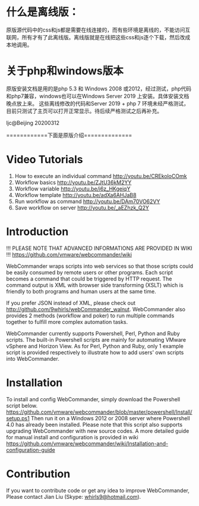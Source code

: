 什么是离线版：
===========

原版源代码中的css和js都是需要在线连接的，而有些环境是离线的，不能访问互联网，所有才有了此离线版。离线版就是在线把这些css和js逐个下载，然后改成本地调用。

关于php和windows版本
==================

原版安装文档是用的是php 5.3 和 Windows 2008 或2012，经过测试，php代码和php7兼容，windows也可以在Windows Server 2019 上安装。具体安装文档晚点放上来。
这些离线修改的代码和Server 2019 + php 7 环境未经严格测试，目前只测试了主页可以打开正常显示。待后续严格测试之后再补充。


ljc@Beijing
20200312


============下面是原版介绍==============

Video Tutorials
===============

1. How to execute an individual command http://youtu.be/CREkoloCOmk
2. Workflow basics http://youtu.be/ZJtU36kM2YY
3. Workflow variable http://youtu.be/i6z_HKgeiqY
4. Workflow template http://youtu.be/adXa6AHJaB8
5. Run workflow as command http://youtu.be/DAm70VO62VY
6. Save workflow on server http://youtu.be/_aEZhzk_Q2Y

Introduction
============

!!! PLEASE NOTE THAT ADVANCED INFORMATIONS ARE PROVIDED IN WIKI !!!
https://github.com/vmware/webcommander/wiki

WebCommander wraps scripts into web services so that those scripts could be easily consumed by remote users or other programs. 
Each script becomes a command that could be triggered by HTTP request. 
The command output is XML with browser side transforming (XSLT) which is friendly to both programs and human users at the same time.

If you prefer JSON instead of XML, please check out http://github.com/9whirls/webCommander_walnut.
WebCommander also provides 2 methods (workflow and poker) to run multiple commands together to fulfill more complex automation tasks.

WebCommander currently supports Powershell, Perl, Python and Ruby scripts. 
The built-in Powershell scripts are mainly for automating VMware vSphere and Horizon View. 
As for Perl, Python and Ruby, only 1 example script is provided respectively to illustrate how to add users' own scripts into WebCommander. 

Installation
============

To install and config WebCommander, simply download the Powershell script below.
https://github.com/vmware/webcommander/blob/master/powershell/Install/setup.ps1
Then run it on a Windows 2012 or 2008 server where Powershell 4.0 has already been installed.
Please note that this script also supports upgrading WebCommander with new source codes.
A more detailed guide for manual install and configuration is provided in wiki https://github.com/vmware/webcommander/wiki/Installation-and-configuration-guide

Contribution
============

If you want to contribute code or get any idea to improve WebCommander,
Please contact Jian Liu (Skype: whirls9@hotmail.com).
